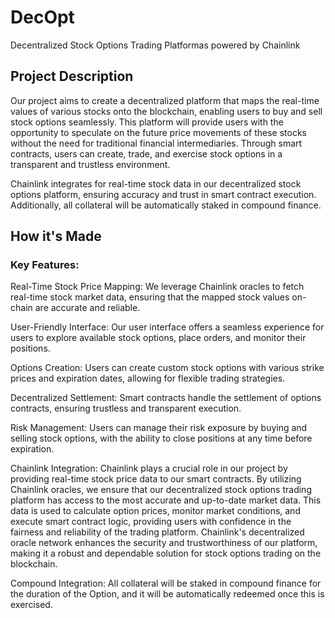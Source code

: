 # DecOpt
Decentralized Stock Options Trading Platformas powered by Chainlink
## Project Description
Our project aims to create a decentralized platform that maps the real-time values of various stocks onto the blockchain, enabling users to buy and sell stock options seamlessly. This platform will provide users with the opportunity to speculate on the future price movements of these stocks without the need for traditional financial intermediaries. Through smart contracts, users can create, trade, and exercise stock options in a transparent and trustless environment.

Chainlink integrates for real-time stock data in our decentralized stock options platform, ensuring accuracy and trust in smart contract execution. Additionally, all collateral will be automatically staked in compound finance.

## How it's Made
### Key Features:

Real-Time Stock Price Mapping: We leverage Chainlink oracles to fetch real-time stock market data, ensuring that the mapped stock values on-chain are accurate and reliable.

User-Friendly Interface: Our user interface offers a seamless experience for users to explore available stock options, place orders, and monitor their positions.

Options Creation: Users can create custom stock options with various strike prices and expiration dates, allowing for flexible trading strategies.

Decentralized Settlement: Smart contracts handle the settlement of options contracts, ensuring trustless and transparent execution.

Risk Management: Users can manage their risk exposure by buying and selling stock options, with the ability to close positions at any time before expiration.

Chainlink Integration: Chainlink plays a crucial role in our project by providing real-time stock price data to our smart contracts. By utilizing Chainlink oracles, we ensure that our decentralized stock options trading platform has access to the most accurate and up-to-date market data. This data is used to calculate option prices, monitor market conditions, and execute smart contract logic, providing users with confidence in the fairness and reliability of the trading platform. Chainlink's decentralized oracle network enhances the security and trustworthiness of our platform, making it a robust and dependable solution for stock options trading on the blockchain.

Compound Integration: All collateral will be staked in compound finance for the duration of the Option, and it will be automatically redeemed once this is exercised.

